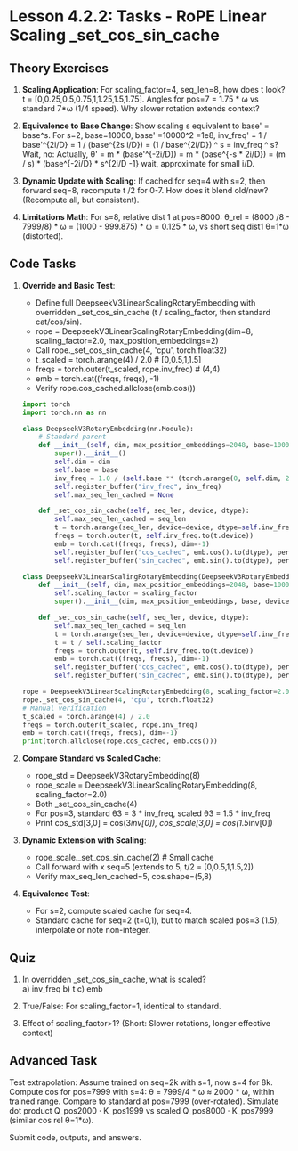 # Lesson 4.2.2: Tasks - RoPE Linear Scaling _set_cos_sin_cache

## Theory Exercises

1. **Scaling Application**: For scaling_factor=4, seq_len=8, how does t look? t = [0,0.25,0.5,0.75,1,1.25,1.5,1.75]. Angles for pos=7 = 1.75 * ω vs standard 7*ω (1/4 speed). Why slower rotation extends context?

2. **Equivalence to Base Change**: Show scaling s equivalent to base' = base^s. For s=2, base=10000, base' =10000^2 =1e8, inv_freq' = 1 / base'^{2i/D} = 1 / (base^{2s i/D}) = (1 / base^{2i/D}) ^ s = inv_freq ^ s? Wait, no: Actually, θ' = m * (base'^{-2i/D}) = m * (base^{-s * 2i/D}) = (m / s) * (base^{-2i/D} * s^{2i/D -1} wait, approximate for small i/D.

3. **Dynamic Update with Scaling**: If cached for seq=4 with s=2, then forward seq=8, recompute t /2 for 0-7. How does it blend old/new? (Recompute all, but consistent).

4. **Limitations Math**: For s=8, relative dist 1 at pos=8000: θ_rel = (8000 /8 - 7999/8) * ω = (1000 - 999.875) * ω = 0.125 * ω, vs short seq dist1 θ=1*ω (distorted).

## Code Tasks

1. **Override and Basic Test**:
   - Define full DeepseekV3LinearScalingRotaryEmbedding with overridden _set_cos_sin_cache (t / scaling_factor, then standard cat/cos/sin).
   - rope = DeepseekV3LinearScalingRotaryEmbedding(dim=8, scaling_factor=2.0, max_position_embeddings=2)
   - Call rope._set_cos_sin_cache(4, 'cpu', torch.float32)
   - t_scaled = torch.arange(4) / 2.0  # [0,0.5,1,1.5]
   - freqs = torch.outer(t_scaled, rope.inv_freq)  # (4,4)
   - emb = torch.cat((freqs, freqs), -1)
   - Verify rope.cos_cached.allclose(emb.cos())

   ```python
   import torch
   import torch.nn as nn

   class DeepseekV3RotaryEmbedding(nn.Module):
       # Standard parent
       def __init__(self, dim, max_position_embeddings=2048, base=10000, device=None):
           super().__init__()
           self.dim = dim
           self.base = base
           inv_freq = 1.0 / (self.base ** (torch.arange(0, self.dim, 2).float().to(device) / self.dim))
           self.register_buffer("inv_freq", inv_freq)
           self.max_seq_len_cached = None

       def _set_cos_sin_cache(self, seq_len, device, dtype):
           self.max_seq_len_cached = seq_len
           t = torch.arange(seq_len, device=device, dtype=self.inv_freq.dtype)
           freqs = torch.outer(t, self.inv_freq.to(t.device))
           emb = torch.cat((freqs, freqs), dim=-1)
           self.register_buffer("cos_cached", emb.cos().to(dtype), persistent=False)
           self.register_buffer("sin_cached", emb.sin().to(dtype), persistent=False)

   class DeepseekV3LinearScalingRotaryEmbedding(DeepseekV3RotaryEmbedding):
       def __init__(self, dim, max_position_embeddings=2048, base=10000, device=None, scaling_factor=1.0):
           self.scaling_factor = scaling_factor
           super().__init__(dim, max_position_embeddings, base, device)

       def _set_cos_sin_cache(self, seq_len, device, dtype):
           self.max_seq_len_cached = seq_len
           t = torch.arange(seq_len, device=device, dtype=self.inv_freq.dtype)
           t = t / self.scaling_factor
           freqs = torch.outer(t, self.inv_freq.to(t.device))
           emb = torch.cat((freqs, freqs), dim=-1)
           self.register_buffer("cos_cached", emb.cos().to(dtype), persistent=False)
           self.register_buffer("sin_cached", emb.sin().to(dtype), persistent=False)

   rope = DeepseekV3LinearScalingRotaryEmbedding(8, scaling_factor=2.0)
   rope._set_cos_sin_cache(4, 'cpu', torch.float32)
   # Manual verification
   t_scaled = torch.arange(4) / 2.0
   freqs = torch.outer(t_scaled, rope.inv_freq)
   emb = torch.cat((freqs, freqs), dim=-1)
   print(torch.allclose(rope.cos_cached, emb.cos()))
   ```

2. **Compare Standard vs Scaled Cache**:
   - rope_std = DeepseekV3RotaryEmbedding(8)
   - rope_scale = DeepseekV3LinearScalingRotaryEmbedding(8, scaling_factor=2.0)
   - Both _set_cos_sin_cache(4)
   - For pos=3, standard θ3 = 3 * inv_freq, scaled θ3 = 1.5 * inv_freq
   - Print cos_std[3,0] = cos(3*inv[0]), cos_scale[3,0] = cos(1.5*inv[0])

3. **Dynamic Extension with Scaling**:
   - rope_scale._set_cos_sin_cache(2)  # Small cache
   - Call forward with x seq=5 (extends to 5, t/2 = [0,0.5,1,1.5,2])
   - Verify max_seq_len_cached=5, cos.shape=(5,8)

4. **Equivalence Test**:
   - For s=2, compute scaled cache for seq=4.
   - Standard cache for seq=2 (t=0,1), but to match scaled pos=3 (1.5), interpolate or note non-integer.

## Quiz

1. In overridden _set_cos_sin_cache, what is scaled?  
   a) inv_freq b) t c) emb

2. True/False: For scaling_factor=1, identical to standard.

3. Effect of scaling_factor>1? (Short: Slower rotations, longer effective context)

## Advanced Task

Test extrapolation: Assume trained on seq=2k with s=1, now s=4 for 8k. Compute cos for pos=7999 with s=4: θ = 7999/4 * ω ≈ 2000 * ω, within trained range. Compare to standard at pos=7999 (over-rotated). Simulate dot product Q_pos2000 · K_pos1999 vs scaled Q_pos8000 · K_pos7999 (similar cos rel θ=1*ω).

Submit code, outputs, and answers.
